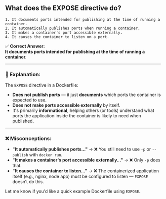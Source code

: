 ## What does the EXPOSE directive do?
```
1. It documents ports intended for publishing at the time of running a container.
2. It automatically publishes ports when running a container.
3. It makes a container's port accessible externally.
4. It causes the container to listen on a port.
```

✅ **Correct Answer:**  
**It documents ports intended for publishing at the time of running a container.**

---

### 🧠 Explanation:

The `EXPOSE` directive in a Dockerfile:

- **Does not publish ports** — it just **documents** which ports the container is expected to use.
- **Does not make ports accessible externally** by itself.
- It's primarily **informational**, helping others (or tools) understand what ports the application inside the container is likely to need when published.

---

### ❌ Misconceptions:

- **"It automatically publishes ports…"** → ❌ You still need to use `-p` or `--publish` with `docker run`.
- **"It makes a container's port accessible externally…"** → ❌ Only `-p` does that.
- **"It causes the container to listen…"** → ❌ The containerized application itself (e.g., nginx, node app) must be configured to listen — `EXPOSE` doesn’t do this.

Let me know if you'd like a quick example Dockerfile using `EXPOSE`.
